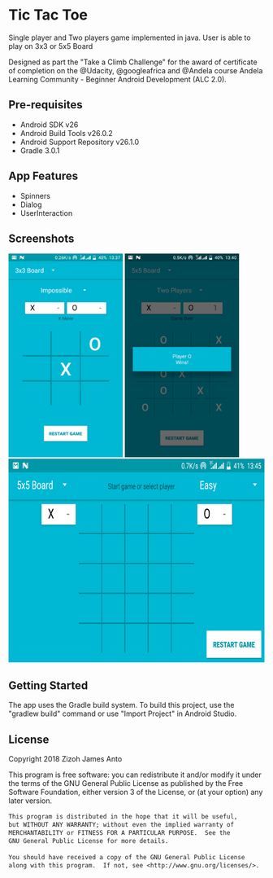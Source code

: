 Tic Tac Toe
===================================

Single player and Two players game implemented in java. User is able to play on 3x3 or 5x5 Board

Designed as part the "Take a Climb Challenge" for the award of certificate of completion on the @Udacity, @googleafrica and @Andela course Andela Learning Community - Beginner Android Development (ALC 2.0).

Pre-requisites
--------------

- Android SDK v26
- Android Build Tools v26.0.2
- Android Support Repository v26.1.0
- Gradle 3.0.1

App Features
-------------

- Spinners 
- Dialog
- UserInteraction

Screenshots
-------------

<img src="screenshots/1_Board3x3.png" height="400" alt="Screenshot"/> <img src="screenshots/2_Board5x5.png" height="400" alt="Screenshot"/>
<img src="screenshots/3_LandscapeBoard5x5.png" height="400" alt="Screenshot"/>

Getting Started
---------------

The app uses the Gradle build system. To build this project, use the
"gradlew build" command or use "Import Project" in Android Studio.

License
-------

Copyright 2018 Zizoh James Anto

This program is free software: you can redistribute it and/or modify
    it under the terms of the GNU General Public License as published by
    the Free Software Foundation, either version 3 of the License, or
    (at your option) any later version.
    
    This program is distributed in the hope that it will be useful,
    but WITHOUT ANY WARRANTY; without even the implied warranty of
    MERCHANTABILITY or FITNESS FOR A PARTICULAR PURPOSE.  See the
    GNU General Public License for more details.
    
    You should have received a copy of the GNU General Public License
    along with this program.  If not, see <http://www.gnu.org/licenses/>.

